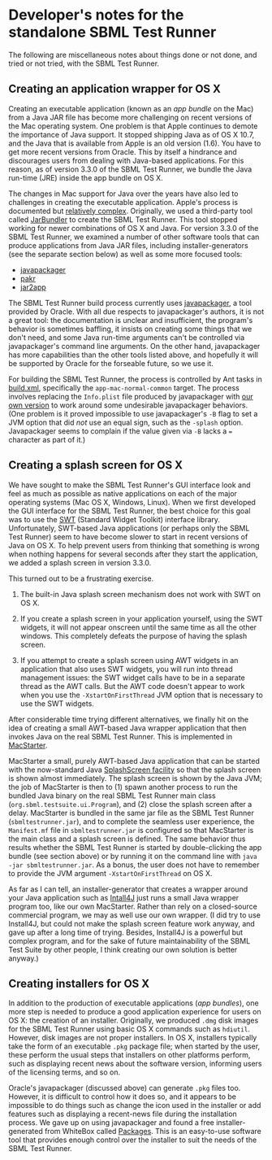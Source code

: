 Developer's notes for the standalone SBML Test Runner
=====================================================

The following are miscellaneous notes about things done or not done, and tried or not tried, with the SBML Test Runner.

Creating an application wrapper for OS X
----------------------------------------

Creating an executable application (known as an _app bundle_ on the Mac) from a Java JAR file has become more challenging on recent versions of the Mac operating system.  One problem is that Apple continues to demote the importance of Java support.  It stopped shipping Java as of OS&nbsp;X&nbsp;10.7, and the Java that is available from Apple is an old version (1.6).  You have to get more recent versions from Oracle.  This by itself a hindrance and discourages users from dealing with Java-based applications.  For this reason, as of version 3.3.0 of the SBML Test Runner, we bundle the Java run-time (JRE) inside the app bundle on OS&nbsp;X.

The changes in Mac support for Java over the years have also led to challenges in creating the executable application.  Apple's process is documented but [relatively complex](https://developer.apple.com/library/content/documentation/Java/Conceptual/Java14Development/03-JavaDeployment/JavaDeployment.html).  Originally, we used a third-party tool called [JarBundler](http://informagen.com/JarBundler/) to create the SBML Test Runner.  This tool stopped working for newer combinations of OS&nbsp;X and Java.  For version 3.3.0 of the SBML Test Runner, we examined a number of other software tools that can produce applications from Java JAR files, including installer-generators (see the separate section below) as well as some more focused tools:

* [javapackager](https://docs.oracle.com/javase/8/docs/technotes/tools/unix/javapackager.html)
* [pakr](https://github.com/libgdx/packr)
* [jar2app](https://github.com/Jorl17/jar2app)

The SBML Test Runner build process currently uses [javapackager](https://docs.oracle.com/javase/8/docs/technotes/tools/unix/javapackager.html), a tool provided by Oracle.  With all due respects to javapackager's authors, it is not a great tool: the documentation is unclear and insufficient, the program's behavior is sometimes baffling, it insists on creating some things that we don't need, and some Java run-time arguments can't be controlled via javapackager's command line arguments.  On the other hand, javapackager has more capabilities than the other tools listed above, and hopefully it will be supported by Oracle for the forseable future, so we use it.

For building the SBML Test Runner, the process is controlled by Ant tasks in [build.xml](build.xml), specifically the `app-mac-normal-common` target.  The process involves replacing the `Info.plist` file produced by javapackager with [our own version](dev/app-builders/macos/javapackager-config/Info.plist) to work around some undesirable javapackager behaviors.  (One problem is it proved impossible to use javapackager's `-B` flag to set a JVM option that did _not_ use an equal sign, such as the `-splash` option.  Javapackager seems to complain if the value given via `-B` lacks a `=` character as part of it.)


Creating a splash screen for OS X
---------------------------------

We have sought to make the SBML Test Runner's GUI interface look and feel as much as possible as native applications on each of the major operating systems (Mac OS&nbsp;X, Windows, Linux).  When we first developed the GUI interface for the SBML Test Runner, the best choice for this goal was to use the [SWT](https://www.eclipse.org/swt/) (Standard Widget Toolkit) interface library.  Unfortunately, SWT-based Java applications (or perhaps only the SBML Test Runner) seem to have become slower to start in recent versions of Java on OS&nbsp;X.  To help prevent users from thinking that something is wrong when nothing happens for several seconds after they start the application, we added a splash screen in version 3.3.0.

This turned out to be a frustrating exercise.

1) The built-in Java splash screen mechanism does not work with SWT on OS&nbsp;X.

2) If you create a splash screen in your application yourself, using the SWT widgets, it will not appear onscreen until the same time as all the other windows.  This completely defeats the purpose of having the splash screen.

3) If you attempt to create a splash screen using AWT widgets in an application that also uses SWT widgets, you will run into thread management issues: the SWT widget calls have to be in a separate thread as the AWT calls.  But the AWT code doesn't appear to work when you use the `-XstartOnFirstThread` JVM option that is necessary to use the SWT widgets.

After considerable time trying different alternatives, we finally hit on the idea of creating a small AWT-based Java wrapper application that then invokes Java on the real SBML Test Runner.  This is implemented in [MacStarter](src/org/sbml/testsuite/ui/MacStarter.java).

MacStarter a small, purely AWT-based Java application that can be started with the now-standard Java [SplashScreen facility](https://docs.oracle.com/javase/tutorial/uiswing/misc/splashscreen.html) so that the splash screen is shown almost immediately.  The splash screen is shown by the Java JVM; the job of MacStarter is then to (1) spawn another process to run the bundled Java binary on the real SBML Test Runner main class (`org.sbml.testsuite.ui.Program`), and (2) close the splash screen after a delay.  MacStarter is bundled in the same jar file as the SBML Test Runner (`sbmltestrunner.jar`), and to complete the seamless user experience, the `Manifest.mf` file in `sbmltestrunner.jar` is configured so that MacStarter is the main class and a splash screen is defined.  The same behavior thus results whether the SBML Test Runner is started by double-clicking the app bundle (see section above) or by running it on the command line with `java -jar sbmltestrunner.jar`.  As a bonus, the user does not have to remember to provide the JVM argument `-XstartOnFirstThread` on OS&nbsp;X.

As far as I can tell, an installer-generator that creates a wrapper around your Java application such as [Intall4J](https://www.ej-technologies.com/products/install4j/overview.html) just runs a small Java wrapper program too, like our own MacStarter.  Rather than rely on a closed-source commercial program, we may as well use our own wrapper.  (I did try to use Install4J, but could not make the splash screen feature work anyway, and gave up after a long time of trying.  Besides, Install4J is a powerful but complex program, and for the sake of future maintainability of the SBML Test Suite by other people, I think creating our own solution is better anyway.)


Creating installers for OS X
----------------------------

In addition to the production of executable applications (_app bundles_), one more step is needed to produce a good application experience for users on OS&nbsp;X: the creation of an installer.  Originally, we produced `.dmg` disk images for the SBML Test Runner using basic OS&nbsp;X commands such as `hdiutil`.  However, disk images are not proper installers.  In OS&nbsp;X, installers typically take the form of an executable `.pkg` package file; when started by the user, these perform the usual steps that installers on other platforms perform, such as displaying recent news about the software version, informing users of the licensing terms, and so on.

Oracle's javapackager (discussed above) can generate `.pkg` files too.  However, it is difficult to control how it does so, and it appears to be impossible to do things such as change the icon used in the installer or add features such as displaying a recent-news file during the installation process.  We gave up on using javapackager and found a free installer-generated from WhiteBox called [Packages](http://s.sudre.free.fr/Software/Packages/about.html).  This is an easy-to-use software tool that provides enough control over the installer to suit the needs of the SBML Test Runner.
